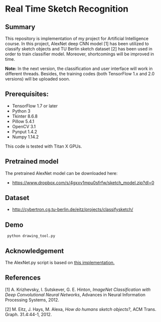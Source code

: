 # Real Time Sketch Recognition

## Summary

This repository is implementation of my project for Artificial Intelligence course. In this project, AlexNet deep CNN model [1] has been utilized to classify sketch objects and TU Berlin sketch dataset [2] has been used in order to train classifier model. Moreover, shortcomings will be improved in time.

**Note:** In the next version, the classification and user interface will work in different threads. Besides, the training codes (both TensorFlow 1.x and 2.0 versions) will be uploaded soon.

## Prerequisites:
- TensorFlow 1.7 or later
- Python 3
- Tkinter 8.6.8
- Pillow 5.4.1
- OpenCV 3.1
- Pynput 1.4.2
- Numpy 1.14.2

This code is tested with Titan X GPUs.

## Pretrained model

The pretrained AlexNet model can be downloaded here:
- https://www.dropbox.com/s/4gxxv1mpu0sfrfw/sketch_model.zip?dl=0

## Dataset
- http://cybertron.cg.tu-berlin.de/eitz/projects/classifysketch/

## Demo
```
 python drawing_tool.py 
```

## Acknowledgement

The AlexNet.py script is based on [this implementation.](https://github.com/kratzert/finetune_alexnet_with_tensorflow/tree/5d751d62eb4d7149f4e3fd465febf8f07d4cea9d)

## References

[1] A. Krizhevsky, I. Sutskever, G. E. Hinton, *ImageNet Classification with Deep Convolutional Neural Networks*, Advances in Neural Information Processing Systems, 2012.

[2] M. Eitz, J. Hays, M. Alexa, *How do humans sketch objects?*, ACM Trans. Graph. 31.4:44-1, 2012.
